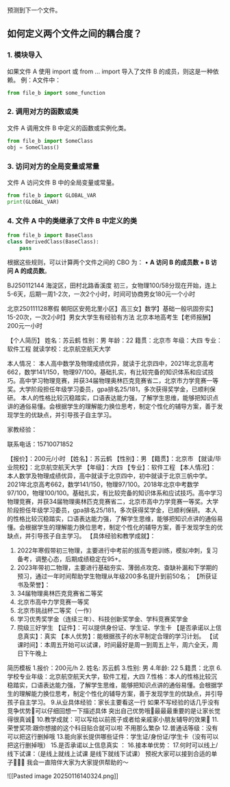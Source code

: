 预测到下一个文件。

## 如何定义两个文件之间的耦合度？

### 1. 模块导入
如果文件 A 使用 import 或 from ... import 导入了文件 B 的成员，则这是一种依赖。
例：A文件中：

```python
from file_b import some_function
```

### 2. 调用对方的函数或类
文件 A 调用文件 B 中定义的函数或实例化类。
```python
from file_b import SomeClass
obj = SomeClass()
```

### 3. 访问对方的全局变量或常量

文件 A 访问文件 B 中的全局变量或常量。
```python
from file_b import GLOBAL_VAR
print(GLOBAL_VAR)
```

### 4. 文件 A 中的类继承了文件 B 中定义的类
```python
from file_b import BaseClass
class DerivedClass(BaseClass):
    pass
```

根据这些规则，可以计算两个文件之间的 CBO 为：
• **A 访问 B 的成员数 + B 访问 A 的成员数**。


BJ250112144
海淀区，田村北路香溪度
初三，女物理100/58分现在开始，连上5-6天，后期一周1-2次，一次2个小时，时间可协商男女180元一个小时


北京250111128寒假
朝阳区安苑北里小区】高三女】数学】基础一般巩固夯实】15-20次，一次2小时】男女大学生有经验有方法 北京本地高考生【老师报酬】200元一小时

【个人简历】
姓名：苏云鹤
性别：男
年龄：22
籍贯：北京市
年级：大四
专业：软件工程
就读学校：北京航空航天大学

本人情况：
本人高中数学及物理成绩优异，就读于北京四中，2021年北京高考662，数学141/150，物理97/100。基础扎实，有比较完备的知识体系和应试技巧。高中学习物理竞赛，并获34届物理奥林匹克竞赛省二，北京市力学竞赛一等奖。大学阶段担任年级学习委员，gpa排名25/181，多次获得奖学金，已顺利保研。
本人的性格比较沉稳踏实，口语表达能力强，了解学生思维，能够把知识点讲的通俗易懂。会根据学生的理解能力换位思考，制定个性化的辅导方案，善于发现学生的优缺点，并引导孩子自主学习。

家教经验：



联系电话：15710071852

【报价】：200元/小时
【姓名】：苏云鹤
【性别】：男
【籍贯】：北京市
【就读/毕业院校】：北京航空航天大学
【年级】：大四
【专业】：软件工程
【本人情况】：
本人数学及物理成绩优异，高中就读于北京四中，初中就读于北京三帆中学。2021年北京高考662，数学141/150，物理97/100。2018年北京中考数学97/100，物理100/100。基础扎实，有比较完备的知识体系和应试技巧。高中学习物理竞赛，并获34届物理奥林匹克竞赛省二，北京市高中力学竞赛一等奖。大学阶段担任年级学习委员，gpa排名25/181，多次获得奖学金，已顺利保研。
本人的性格比较沉稳踏实，口语表达能力强，了解学生思维，能够把知识点讲的通俗易懂。会根据学生的理解能力换位思考，制定个性化的辅导方案，善于发现学生的优缺点，并引导孩子自主学习。
【具体经验和教学成就】：
1. 2022年寒假带初三物理，主要进行中考前的拔高专题训练，模拟冲刺，复习备考，调整心态，后期成绩稳定在95+。
2. 2023年带初二物理，主要进行基础夯实、薄弱点攻克、查缺补漏和下学期的预习，通过一年时间帮助学生物理从年级200多名提升到前50名；
【所获证书及荣誉】：
1. 34届物理奥林匹克竞赛省二等奖
2. 北京市高中力学竞赛一等奖
3. 北京市挑战杯二等奖（一作）
4. 学习优秀奖学金（连续三年）、科技创新奖学金、学科竞赛奖学金
5. 院级三好学生
【证件】：可以提供身份证、学生证、学生卡
【是否承诺以上信息真实】：真实
【本人优势】：能根据孩子的水平制定合理的学习计划。
【试课时间】：本周五开始可以试课，时间最好是周一到周五上午，周六全天，周日下午晚上




简历模板
1.报价：200元/h
2. 姓名: 苏云鹤
3.性别: 男
4.年龄: 22
5.籍贯：北京
6.学校专业年级：北京航空航天大学，软件工程，大四
7.性格：本人的性格比较沉稳踏实，口语表达能力强，了解学生思维，能够把知识点讲的通俗易懂。会根据学生的理解能力换位思考，制定个性化的辅导方案，善于发现学生的优缺点，并引导孩子自主学习。
9.从业具体经验：家长主要看这一行 如果不写经验的话几乎没有竞争优势🧐可以仔细回想一下描述具体 突出自己优势哦🤩最最最重要的是让家长觉得很真诚🥰
10.教学成就：可以写给以前孩子或者给亲戚家小朋友辅导的效果🥳
11.荣誉奖项:跟你想接的这个科目贴合就可以啦 不用那么繁杂
12.普通话等级：没有可以把这行删掉哦
13.能向家长提供哪些证件：学生证/身份证/学生卡（没有可以把这行删掉哦）
15.是否承诺以上信息真实 ：
16.接本单优势：
17.何时可以线上/线下试课：（是线上就线上试课 是线下就线下试课） 预祝大家可以接到合适的单子🥳🥳🥳 我会一直陪伴大家为大家提供帮助的～



![[Pasted image 20250116140324.png]]


